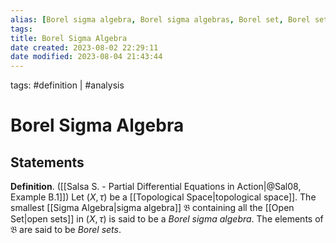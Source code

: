 ```yaml
---
alias: [Borel sigma algebra, Borel sigma algebras, Borel set, Borel sets, Borel]
tags: 
title: Borel Sigma Algebra
date created: 2023-08-02 22:29:11
date modified: 2023-08-04 21:43:44
---
```


tags: #definition | #analysis

# Borel Sigma Algebra

## Statements

**Definition**. ([[Salsa S. - Partial Differential Equations in Action|@Sal08, Example B.1]]) Let $(X,\tau)$ be a [[Topological Space|topological space]]. The smallest [[Sigma Algebra|sigma algebra]] $\mathfrak{B}$ containing all the [[Open Set|open sets]] in $(X,\tau)$ is said to be a _Borel sigma algebra_. The elements of $\mathfrak{B}$ are said to be _Borel sets_.